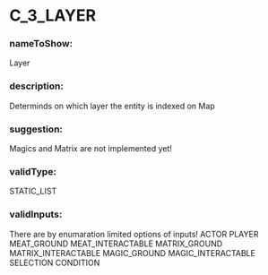 

# C_3_LAYER



  


### nameToShow:
  
Layer  


### description:
  
Determinds on which layer the entity is indexed on Map  


### suggestion:
  
Magics and Matrix are not implemented yet!  


### validType:
  
STATIC_LIST  


### validInputs:
  
There are by enumaration limited options of inputs!
ACTOR
PLAYER
MEAT_GROUND
MEAT_INTERACTABLE
MATRIX_GROUND
MATRIX_INTERACTABLE
MAGIC_GROUND
MAGIC_INTERACTABLE
SELECTION
CONDITION

